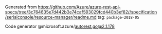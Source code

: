 Generated from https://github.com/Azure/azure-rest-api-specs/tree/3c764635e7d442b3e74caf593029fcd440b3ef82//specification/serialconsole/resource-manager/readme.md tag: `package-2018-05`

Code generator @microsoft.azure/autorest.go@2.1.178



